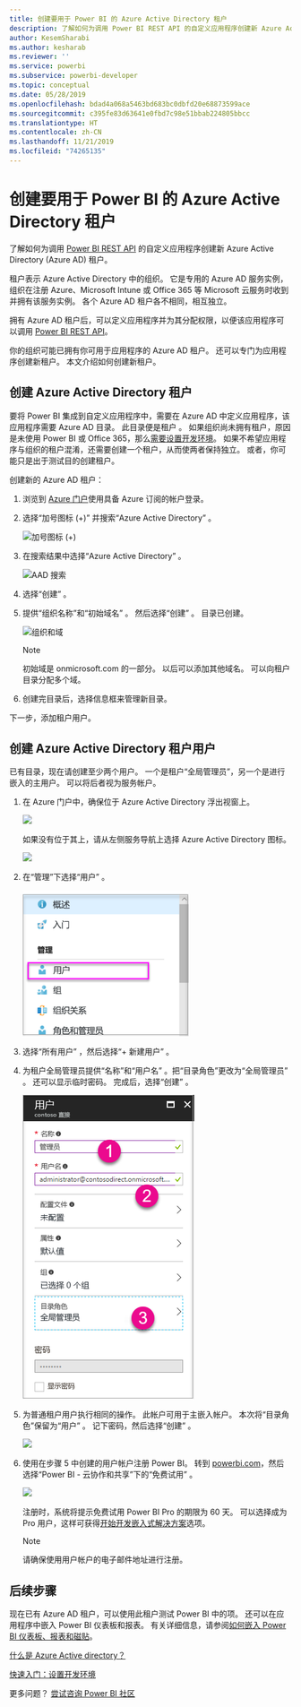 ```yaml
---
title: 创建要用于 Power BI 的 Azure Active Directory 租户
description: 了解如何为调用 Power BI REST API 的自定义应用程序创建新 Azure Active Directory (Azure AD) 租户。
author: KesemSharabi
ms.author: kesharab
ms.reviewer: ''
ms.service: powerbi
ms.subservice: powerbi-developer
ms.topic: conceptual
ms.date: 05/28/2019
ms.openlocfilehash: bdad4a068a5463bd683bc0dbfd20e68873599ace
ms.sourcegitcommit: c395fe83d63641e0fbd7c98e51bbab224805bbcc
ms.translationtype: HT
ms.contentlocale: zh-CN
ms.lasthandoff: 11/21/2019
ms.locfileid: "74265135"
---
```

# <a name="create-an-azure-active-directory-tenant-to-use-with-power-bi"></a>创建要用于 Power BI 的 Azure Active Directory 租户

了解如何为调用 [Power BI REST API](rest-api-reference.md) 的自定义应用程序创建新 Azure Active Directory (Azure AD) 租户。

租户表示 Azure Active Directory 中的组织。 它是专用的 Azure AD 服务实例，组织在注册 Azure、Microsoft Intune 或 Office 365 等 Microsoft 云服务时收到并拥有该服务实例。 各个 Azure AD 租户各不相同，相互独立。

拥有 Azure AD 租户后，可以定义应用程序并为其分配权限，以便该应用程序可以调用 [Power BI REST API](rest-api-reference.md)。

你的组织可能已拥有你可用于应用程序的 Azure AD 租户。 还可以专门为应用程序创建新租户。 本文介绍如何创建新租户。

## <a name="create-an-azure-active-directory-tenant"></a>创建 Azure Active Directory 租户

要将 Power BI 集成到自定义应用程序中，需要在 Azure AD 中定义应用程序，该应用程序需要 Azure AD 目录。 此目录便是租户  。 如果组织尚未拥有租户，原因是未使用 Power BI 或 Office 365，那么[需要设置开发环境](https://docs.microsoft.com/azure/active-directory/develop/active-directory-howto-tenant)。 如果不希望应用程序与组织的租户混淆，还需要创建一个租户，从而使两者保持独立。 或者，你可能只是出于测试目的创建租户。

创建新的 Azure AD 租户：

1. 浏览到 [Azure 门户](https://portal.azure.com)使用具备 Azure 订阅的帐户登录。

2. 选择“加号图标 (+)”  并搜索“Azure Active Directory”  。

    ![加号图标 (+)](media/create-an-azure-active-directory-tenant/new-directory.png)

3. 在搜索结果中选择“Azure Active Directory”  。

    ![AAD 搜索](media/create-an-azure-active-directory-tenant/new-directory2.png)

4. 选择“创建”  。

5. 提供“组织名称”和“初始域名”   。 然后选择“创建”  。 目录已创建。

    ![组织和域](media/create-an-azure-active-directory-tenant/organization-and-domain.png)

   > [!NOTE]
   > 初始域是 onmicrosoft.com 的一部分。 以后可以添加其他域名。 可以向租户目录分配多个域。

6. 创建完目录后，选择信息框来管理新目录。

下一步，添加租户用户。

## <a name="create-azure-active-directory-tenant-users"></a>创建 Azure Active Directory 租户用户

已有目录，现在请创建至少两个用户。 一个是租户“全局管理员”，另一个是进行嵌入的主用户。 可以将后者视为服务帐户。

1. 在 Azure 门户中，确保位于 Azure Active Directory 浮出视窗上。

    ![](media/create-an-azure-active-directory-tenant/aad-flyout.png)

    如果没有位于其上，请从左侧服务导航上选择 Azure Active Directory 图标。

    ![](media/create-an-azure-active-directory-tenant/aad-service.png)

2. 在“管理”下选择“用户”   。

    ![](media/create-an-azure-active-directory-tenant/users-and-groups.png)

3. 选择“所有用户”  ，然后选择“+ 新建用户”  。

4. 为租户全局管理员提供“名称”和“用户名”   。把“目录角色”更改为“全局管理员”   。 还可以显示临时密码。 完成后，选择“创建”  。

    ![](media/create-an-azure-active-directory-tenant/global-admin.png)

5. 为普通租户用户执行相同的操作。 此帐户可用于主嵌入帐户。 本次将“目录角色”保留为“用户”   。 记下密码，然后选择“创建”  。

    ![](media/create-an-azure-active-directory-tenant/pbiembed-user.png)

6. 使用在步骤 5 中创建的用户帐户注册 Power BI。 转到 [powerbi.com](https://powerbi.microsoft.com/get-started/)，然后选择“Power BI - 云协作和共享”下的“免费试用”   。

    ![](media/create-an-azure-active-directory-tenant/try-powerbi-free.png)

    注册时，系统将提示免费试用 Power BI Pro 的期限为 60 天。 可以选择成为 Pro 用户，这样可获得[开始开发嵌入式解决方案](embedding-content.md)选项。

   > [!NOTE]
   > 请确保使用用户帐户的电子邮件地址进行注册。

## <a name="next-steps"></a>后续步骤

现在已有 Azure AD 租户，可以使用此租户测试 Power BI 中的项。 还可以在应用程序中嵌入 Power BI 仪表板和报表。 有关详细信息，请参阅[如何嵌入 Power BI 仪表板、报表和磁贴](embedding-content.md)。

[什么是 Azure Active directory？](https://docs.microsoft.com/azure/active-directory/active-directory-whatis) 
 
[快速入门：设置开发环境](https://docs.microsoft.com/azure/active-directory/develop/active-directory-howto-tenant)  

更多问题？ [尝试咨询 Power BI 社区](https://community.powerbi.com/)
